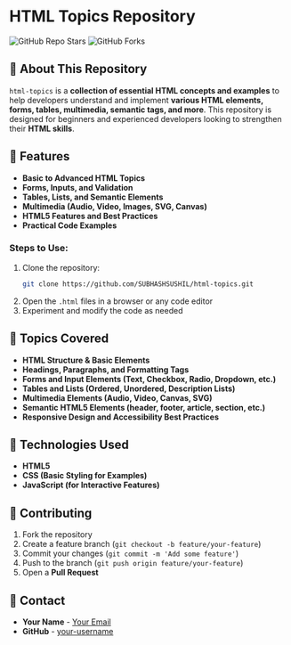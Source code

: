 # HTML Topics Repository

![GitHub Repo Stars](https://img.shields.io/github/stars/SUBHASHSUSHIL/html-topics?style=social)
![GitHub Forks](https://img.shields.io/github/forks/SUBHASHSUSHIL/html-topics?style=social)

## 📌 About This Repository

`html-topics` is a **collection of essential HTML concepts and examples** to help developers understand and implement **various HTML elements, forms, tables, multimedia, semantic tags, and more**. This repository is designed for beginners and experienced developers looking to strengthen their **HTML skills**.

## 🚀 Features

- **Basic to Advanced HTML Topics**
- **Forms, Inputs, and Validation**
- **Tables, Lists, and Semantic Elements**
- **Multimedia (Audio, Video, Images, SVG, Canvas)**
- **HTML5 Features and Best Practices**
- **Practical Code Examples**

### Steps to Use:
1. Clone the repository:
   ```sh
   git clone https://github.com/SUBHASHSUSHIL/html-topics.git
   ```
2. Open the `.html` files in a browser or any code editor
3. Experiment and modify the code as needed

## 📖 Topics Covered

- **HTML Structure & Basic Elements**
- **Headings, Paragraphs, and Formatting Tags**
- **Forms and Input Elements (Text, Checkbox, Radio, Dropdown, etc.)**
- **Tables and Lists (Ordered, Unordered, Description Lists)**
- **Multimedia Elements (Audio, Video, Canvas, SVG)**
- **Semantic HTML5 Elements (header, footer, article, section, etc.)**
- **Responsive Design and Accessibility Best Practices**

## 🔧 Technologies Used

- **HTML5**
- **CSS (Basic Styling for Examples)**
- **JavaScript (for Interactive Features)**

## 🤝 Contributing

1. Fork the repository
2. Create a feature branch (`git checkout -b feature/your-feature`)
3. Commit your changes (`git commit -m 'Add some feature'`)
4. Push to the branch (`git push origin feature/your-feature`)
5. Open a **Pull Request**

## 📧 Contact

- **Your Name** - [Your Email](mailto:sushilthakur9792@gmail.com)
- **GitHub** - [your-username](https://github.com/SUBHASHSUSHIL)
